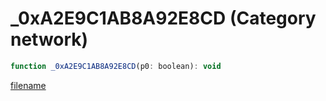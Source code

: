 # _0xA2E9C1AB8A92E8CD (Category network)

```js
function _0xA2E9C1AB8A92E8CD(p0: boolean): void
```

[filename](_0xA2E9C1AB8A92E8CD_m.md ':include')